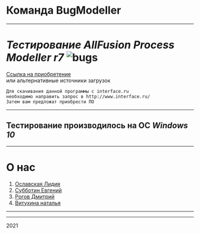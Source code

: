 # Команда BugModeller
---

# _Тестирование AllFusion Process Modeller r7_ ![bugs](https://img.shields.io/badge/%D0%9A%D0%BE%D0%BB--%D0%B2%D0%BE%20%D0%B1%D0%B0%D0%B3%D0%BE%D0%B2-6-red)

[Ссылка на приобретение](http://www.interface.ru/home.asp?artId=5614) \
или альтернативные источники загрузок
```
Для скачивания данной программы с interface.ru
необходимо направить запрос в http://www.interface.ru/
Затем вам предложат приобрести ПО
```
---

## Тестирование производилось на ОС *Windows 10*

----
# О нас
1. [Ославская Лидия](https://github.com/VishLi777)
2. [Субботин Евгений](https://github.com/iesub)
3. [Рогов Дмитрий](https://github.com/drv2vna)
4. [Витухина наталья](https://github.com/IAmMum-sAsh)


---
---
2021
